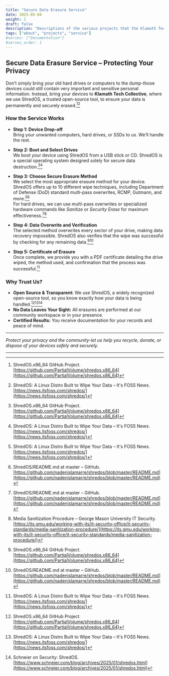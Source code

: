 ```yaml
---
title: "Secure Data Erasure Service"
date: 2025-05-04
weight: 1
draft: false
description: "Descriptions of the various projects that the Klamath Tech Collective is engaged in."
tags: ["about", "projects", "service"]
#series: ["Documentation"]
#series_order: 1
---
```


## Secure Data Erasure Service – Protecting Your Privacy

Don’t simply bring your old hard drives or computers to the dump-those devices could still contain very important and sensitive personal information. Instead, bring your devices to **Klamath Tech Collective**, where we use ShredOS, a trusted open-source tool, to ensure your data is permanently and securely erased.[^1][^2]

### How the Service Works

- **Step 1: Device Drop-off**  
  Bring your unwanted computers, hard drives, or SSDs to us. We’ll handle the rest.

- **Step 2: Boot and Select Drives**  
  We boot your device using ShredOS from a USB stick or CD. ShredOS is a special operating system designed solely for secure data destruction.[^1][^2]

- **Step 3: Choose Secure Erasure Method**  
  We select the most appropriate erasure method for your device. ShredOS offers up to 10 different wipe techniques, including Department of Defense (DoD) standard multi-pass overwrites, RCMP, Gutmann, and more.[^2][^3]  
  For hard drives, we can use multi-pass overwrites or specialized hardware commands like *Sanitize* or *Security Erase* for maximum effectiveness.[^3][^4]

- **Step 4: Data Overwrite and Verification**  
  The selected method overwrites every sector of your drive, making data recovery impossible. ShredOS also verifies that the wipe was successful by checking for any remaining data.[^1][^3]

- **Step 5: Certificate of Erasure**  
  Once complete, we provide you with a PDF certificate detailing the drive wiped, the method used, and confirmation that the process was successful.[^2]

### Why Trust Us?

- **Open Source & Transparent:** We use ShredOS, a widely recognized open-source tool, so you know exactly how your data is being handled.[^1][^2][^5]  
- **No Data Leaves Your Sight:** All erasures are performed at our community workspace or in your presence.  
- **Certified Results:** You receive documentation for your records and peace of mind.

---

*Protect your privacy and the community-let us help you recycle, donate, or dispose of your devices safely and securely.*

---

[^1]: ShredOS.x86_64 GitHub Project. [https://github.com/PartialVolume/shredos.x86_64](https://github.com/PartialVolume/shredos.x86_64)  
[^2]: ShredOS: A Linux Distro Built to Wipe Your Data – It's FOSS News. [https://news.itsfoss.com/shredos/](https://news.itsfoss.com/shredos/)  
[^3]: ShredOS/README.md at master – GitHub. [https://github.com/nadenislamarre/shredos/blob/master/README.md](https://github.com/nadenislamarre/shredos/blob/master/README.md)  
[^4]: Media Sanitization Procedure – George Mason University IT Security. [https://its.gmu.edu/working-with-its/it-security-office/it-security-standards/media-sanitization-procedure/](https://its.gmu.edu/working-with-its/it-security-office/it-security-standards/media-sanitization-procedure/)  
[^5]: Schneier on Security: ShredOS. [https://www.schneier.com/blog/archives/2025/01/shredos.html](https://www.schneier.com/blog/archives/2025/01/shredos.html)
